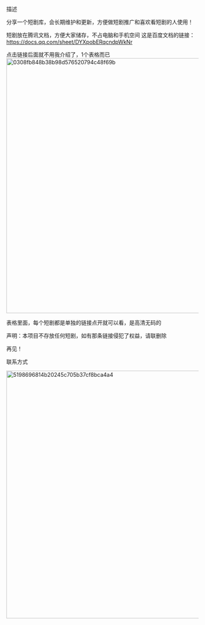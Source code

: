 
描述

分享一个短剧库，会长期维护和更新，方便做短剧推广和喜欢看短剧的人使用！


短剧放在腾讯文档，方便大家储存，不占电脑和手机空间
这是百度文档的链接：
https://docs.qq.com/sheet/DYXpobERqcndpWkNr

点击链接后面就不用我介绍了，1个表格而已
<img width="529" height="666" alt="0308fb848b38b98d576520794c48f69b" src="https://github.com/user-attachments/assets/44082164-3383-4d64-9594-162fc71ba03e" />

表格里面，每个短剧都是单独的链接点开就可以看，是高清无码的

声明：本项目不存放任何短剧，如有那条链接侵犯了权益，请联删除

再见！



联系方式

<img width="684" height="647" alt="5198696814b20245c705b37cf8bca4a4" src="https://github.com/user-attachments/assets/2ec4b020-c775-4899-9c63-8b4e78d016d2" />
